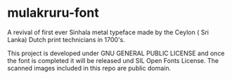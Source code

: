 mulakruru-font
==============

A revival of first ever Sinhala metal typeface made by the Ceylon ( Sri Lanka) Dutch print technicians in 1700's.


This project is developed under GNU GENERAL PUBLIC LICENSE and once the font is completed it will be released und SIL Open Fonts License.
The scanned images included in this repo are public domain.
